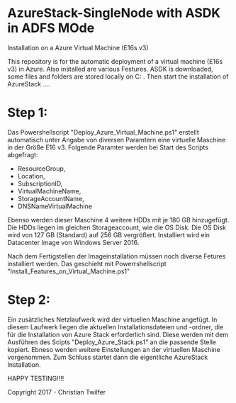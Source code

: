 # AzureStack-SingleNode with ASDK in ADFS MOde
Installation on a Azure Virtual Machine (E16s v3)

This repository is for the automatic deployment of a virtual machine (E16s v3) in Azure. Also installed are various Festures. ASDK is downloaded, some files and folders are stored locally on C: \. Then start the installation of AzureStack ....

# Step 1:
Das Powershellscript "Deploy_Azure_Virtual_Machine.ps1" erstellt automatisch unter Angabe von diversen Paramtern eine virtuelle Maschine in der Größe E16 v3.
Folgende Paramter werden bei Start des Scripts abgefragt:

 - ResourceGroup, 
 - Location, 
 - SubscriptionID, 
 - VirtualMachineName, 
 - StorageAccountName,
 - DNSNameVirtualMachine

Ebenso werden dieser Maschine 4 weitere HDDs mit je 180 GB hinzugefügt. Die HDDs liegen im gleichen Storageaccount, wie die OS Disk.
Die OS Disk wird von 127 GB (Standard) auf 256 GB vergrößert.
Installiert wird ein Datacenter Image von Windows Server 2016.

Nach dem Fertigstellen der Imageinstallation müssen noch diverse Fetures installiert werden. Das geschieht mit Powerrshellscript "Install_Features_on_Virtual_Machine.ps1"

# Step 2:
Ein zusätzliches Netzlaufwerk wird der virtuellen Maschine angefügt. In diesem Laufwerk liegen die aktuellen Installationsdateien und -ordner, die für die Installation von Azure Stack erforderlich sind. Diese werden mit dem Ausführen des Scipts "Deploy_Azure_Stack.ps1" an die passende Stelle kopiert. Ebneso werden weitere Einstellungen an der virtuellen Maschine vorgenommen. Zum Schluss startet dann die eigentliche AzureStack Installation.

HAPPY TESTING!!!!

Copyright 2017 - Christian Twilfer

